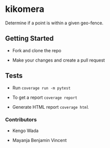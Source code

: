 # kikomera

Determine if a point is within a given geo-fence.

## Getting Started

- Fork and clone the repo

- Make your changes and create a pull request

## Tests

- Run `coverage run -m pytest`

- To get a report `coverage report`

- Generate HTML report `coverage html`

### Contributors

- Kengo Wada

- Mayanja Benjamin Vincent
